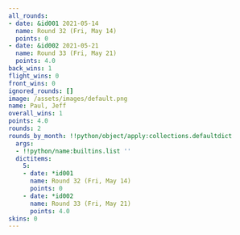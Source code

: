 ```yaml
---
all_rounds:
- date: &id001 2021-05-14
  name: Round 32 (Fri, May 14)
  points: 0
- date: &id002 2021-05-21
  name: Round 33 (Fri, May 21)
  points: 4.0
back_wins: 1
flight_wins: 0
front_wins: 0
ignored_rounds: []
image: /assets/images/default.png
name: Paul, Jeff
overall_wins: 1
points: 4.0
rounds: 2
rounds_by_month: !!python/object/apply:collections.defaultdict
  args:
  - !!python/name:builtins.list ''
  dictitems:
    5:
    - date: *id001
      name: Round 32 (Fri, May 14)
      points: 0
    - date: *id002
      name: Round 33 (Fri, May 21)
      points: 4.0
skins: 0
---
```

